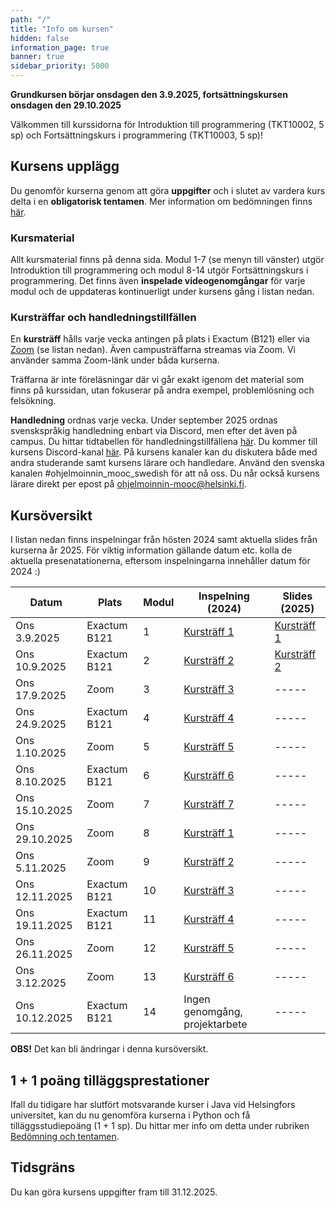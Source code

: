 ```yaml
---
path: "/"
title: "Info om kursen"
hidden: false
information_page: true
banner: true
sidebar_priority: 5000
---
```


**Grundkursen börjar onsdagen den 3.9.2025, fortsättningskursen onsdagen den 29.10.2025**

Välkommen till kurssidorna för Introduktion till programmering (TKT10002, 5 sp) och Fortsättningskurs i programmering (TKT10003, 5 sp)! 

## Kursens upplägg

Du genomför kurserna genom att göra **uppgifter** och i slutet av vardera kurs delta i en **obligatorisk tentamen**. Mer information om bedömningen finns [här](https://rage.github.io/ohjelmointi-24-sv/bedomningar-och-prov).

### Kursmaterial
Allt kursmaterial finns på denna sida. Modul 1-7 (se menyn till vänster) utgör Introduktion till programmering och modul 8-14 utgör Fortsättningskurs i programmering. Det finns även **inspelade videogenomgångar** för varje modul och de uppdateras kontinuerligt under kursens gång i listan nedan.

### Kursträffar och handledningstillfällen 
En **kursträff** hålls varje vecka antingen på plats i Exactum (B121) eller via [Zoom](https://helsinki.zoom.us/j/66662957651?pwd=ehGUCBaMuaiCm4PyRabd3Ajs4lDOhV.1) (se listan nedan). Även campusträffarna streamas via Zoom. Vi använder samma Zoom-länk under båda kurserna. 

Träffarna är inte föreläsningar där vi går exakt igenom det material som finns på kurssidan, utan fokuserar på andra exempel, problemlösning och felsökning. 

**Handledning** ordnas varje vecka. Under september 2025 ordnas svenskspråkig handledning enbart via Discord, men efter det även på campus. Du hittar tidtabellen för handledningstillfällena [här](https://rage.github.io/ohjelmointi-25-sv/stod). Du kommer till kursens Discord-kanal [här](https://study.cs.helsinki.fi/discord/join/ohjelmoinnin_mooc). På kursens kanaler kan du diskutera både med andra studerande samt kursens lärare och handledare. Använd den svenska kanalen #ohjelmoinnin_mooc_swedish för att nå oss. Du når också kursens lärare direkt per epost på ohjelmoinnin-mooc@helsinki.fi.

## Kursöversikt

I listan nedan finns inspelningar från hösten 2024 samt aktuella slides från kurserna år 2025. För viktig information gällande datum etc. kolla de aktuella presenatationerna, eftersom inspelningarna innehåller datum för 2024 :)

Datum          |  Plats  | Modul | Inspelning (2024) | Slides (2025)
---------------|---------|-------|----- |----- 
Ons 3.9.2025   | Exactum B121 |   1   | [Kursträff 1](https://youtu.be/WLqv5CBMfe4)|[Kursträff 1](https://docs.google.com/presentation/d/1Ypv-DqgOb00sjmdTaOwmnDBaVJvyqNAVT3TdkmhYZqo/present)
Ons 10.9.2025  | Exactum B121    |   2   | [Kursträff 2](https://youtu.be/cvfuAPBqMnE)|[Kursträff 2](https://docs.google.com/presentation/d/152sk-Idj-QVTEuvS6r1JQ8CBOKFsqP5eQYRhairEzok/present)
Ons 17.9.2025  | Zoom    |   3   | [Kursträff 3](https://youtu.be/tZMCsoPVNIk)|----- 
Ons 24.9.2025  | Exactum B121 |   4   | [Kursträff 4](https://youtu.be/XN97GBcsEiM)|----- 
Ons 1.10.2025  | Zoom |   5   | [Kursträff 5](https://youtu.be/6EBVU6I30_4)|----- 
Ons 8.10.2025  | Exactum B121 |   6   | [Kursträff 6](https://youtu.be/69ak0TAhzME)|----- 
Ons 15.10.2025 | Zoom |   7   | [Kursträff 7](https://youtu.be/GuoPdRdtVX0)|----- 
Ons 29.10.2025  | Zoom |   8   |[Kursträff 1](https://youtu.be/OSn1ylXxL3g)|----- 
Ons 5.11.2025   | Zoom |   9   | [Kursträff 2](https://youtu.be/PhMOP2G5MjY)|----- 
Ons 12.11.2025  | Exactum B121    |   10  | [Kursträff 3](https://youtu.be/klfXuoXwoMw)|----- 
Ons 19.11.2025  | Exactum B121    |   11  | [Kursträff 4](https://youtu.be/E-VZxC-NkE4)|----- 
Ons 26.11.2025  | Zoom |   12  | [Kursträff 5](https://youtu.be/pZ6XCqszFm8)|----- 
Ons 3.12.2025   | Zoom    |   13  | [Kursträff 6](https://youtu.be/8WohpV_pNi8)|----- 
Ons 10.12.2025  | Exactum B121 |   14  | Ingen genomgång, projektarbete|----- 

**OBS!** Det kan bli ändringar i denna kursöversikt.

## 1 + 1 poäng tilläggsprestationer

Ifall du tidigare har slutfört motsvarande kurser i Java vid Helsingfors universitet, kan du nu genomföra kurserna i Python och få tilläggsstudiepoäng (1 + 1 sp). Du hittar mer info om detta under rubriken [Bedömning och tentamen](https://rage.github.io/ohjelmointi-24-sv/bedomningar-och-prov).

## Tidsgräns

Du kan göra kursens uppgifter fram till 31.12.2025.


